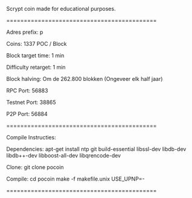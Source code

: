 Scrypt coin made for educational purposes. 

===========================================

Adres prefix:			p

Coins: 					1337 POC / Block

Block target time: 		1 min

Difficulty retarget: 	1 min

Block halving: 			Om de 262.800 blokken (Ongeveer elk half jaar)


RPC Port:				56883

Testnet Port:			38865

P2P Port:				56884

===========================================

Compile Instructies: 

Dependencies: 
apt-get install ntp git build-essential libssl-dev libdb-dev libdb++-dev libboost-all-dev libqrencode-dev

Clone:
git clone pocoin

Compile:
cd pocoin
make -f makefile.unix USE_UPNP=-

===========================================